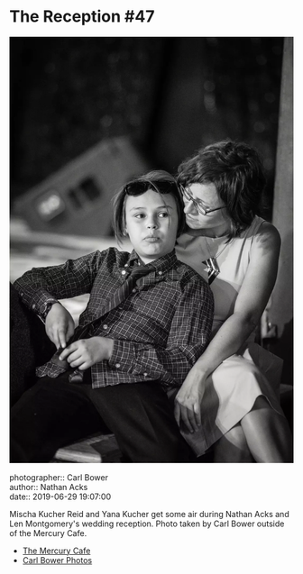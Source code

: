 # The Reception #47

![Mischa Kucher Reid and Yana Kucher get some air](assets/2019-06-29-set-3-the-reception-47.webp)

photographer:: Carl Bower  
author:: Nathan Acks  
date:: 2019-06-29 19:07:00

Mischa Kucher Reid and Yana Kucher get some air during Nathan Acks and Len Montgomery's wedding reception. Photo taken by Carl Bower outside of the Mercury Cafe.

* [The Mercury Cafe](http://mercurycafe.com)
* [Carl Bower Photos](https://carlbowerphotos.com)
